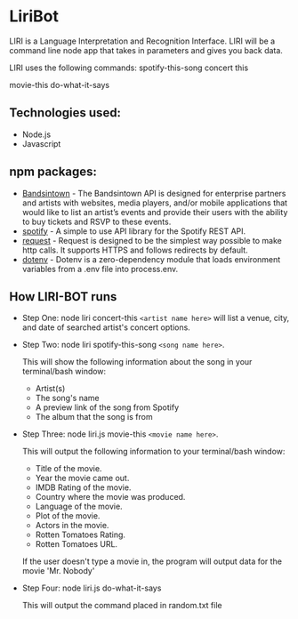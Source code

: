 # LiriBot
LIRI is a Language Interpretation and Recognition Interface. LIRI will be a command line node app that takes in parameters and gives you back data.

LIRI uses the following commands:
spotify-this-song
concert this


movie-this
do-what-it-says


## Technologies used:

* Node.js
* Javascript

## npm packages: 
* [Bandsintown](https://www.artists.bandsintown.com/bandsintown-api) - The Bandsintown API is designed for enterprise partners and artists with websites, media players, and/or mobile applications that would like to list an artist’s events and provide their users with the ability to buy tickets and RSVP to these events.
* [spotify](https://www.npmjs.com/package/node-spotify-api) - A simple to use API library for the Spotify REST API.
* [request](https://www.npmjs.com/package/request) - Request is designed to be the simplest way possible to make http calls. It supports HTTPS and follows redirects by default.
* [dotenv](https://www.npmjs.com/package/dotenv) - Dotenv is a zero-dependency module that loads environment variables from a .env file into process.env.

## How LIRI-BOT runs

* Step One: node liri concert-this ```<artist name here>``` will list a venue, city, and date of searched artist's concert options. 
* Step Two: node liri spotify-this-song ```<song name here>```.
	
	This will show the following information about the song in your terminal/bash window: 
	* Artist(s) 
	* The song's name 
	* A preview link of the song from Spotify 
	* The album that the song is from

* Step Three: node liri.js movie-this ```<movie name here>```.
	
	This will output the following information to your terminal/bash window:
	* Title of the movie.
	* Year the movie came out.
	* IMDB Rating of the movie.
	* Country where the movie was produced.
	* Language of the movie.
	* Plot of the movie.
	* Actors in the movie.
	* Rotten Tomatoes Rating.
	* Rotten Tomatoes URL.
	
	If the user doesn't type a movie in, the program will output data for the movie 'Mr. Nobody'

* Step Four: node liri.js do-what-it-says

	This will output the command placed in random.txt file
